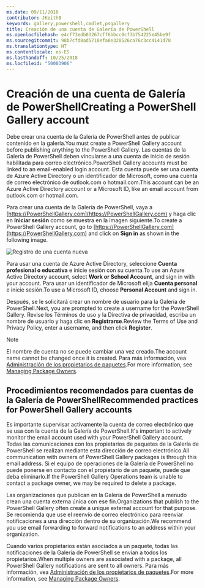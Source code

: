```yaml
---
ms.date: 09/11/2018
contributor: JKeithB
keywords: gallery,powershell,cmdlet,psgallery
title: Creación de una cuenta de Galería de PowerShell
ms.openlocfilehash: e4cf73edb03267cff6bbcc0cf3b754225e45be9f
ms.sourcegitcommit: 98b7cfd8ad5718efa8e320526ca76c3cc4141d78
ms.translationtype: HT
ms.contentlocale: es-ES
ms.lasthandoff: 10/25/2018
ms.locfileid: "50003906"
---
```

# <a name="creating-a-powershell-gallery-account"></a><span data-ttu-id="d98cc-103">Creación de una cuenta de Galería de PowerShell</span><span class="sxs-lookup"><span data-stu-id="d98cc-103">Creating a PowerShell Gallery account</span></span>

<span data-ttu-id="d98cc-104">Debe crear una cuenta de la Galería de PowerShell antes de publicar contenido en la galería.</span><span class="sxs-lookup"><span data-stu-id="d98cc-104">You must create a PowerShell Gallery account before publishing anything to the PowerShell Gallery.</span></span>
<span data-ttu-id="d98cc-105">Las cuentas de la Galería de PowerShell deben vincularse a una cuenta de inicio de sesión habilitada para correo electrónico.</span><span class="sxs-lookup"><span data-stu-id="d98cc-105">PowerShell Gallery accounts must be linked to an email-enabled login account.</span></span> <span data-ttu-id="d98cc-106">Esta cuenta puede ser una cuenta de Azure Active Directory o un identificador de Microsoft, como una cuenta de correo electrónico de outlook.com o hotmail.com.</span><span class="sxs-lookup"><span data-stu-id="d98cc-106">This account can be an Azure Active Directory account or a Microsoft ID, like an email account from outlook.com or hotmail.com.</span></span>

<span data-ttu-id="d98cc-107">Para crear una cuenta de la Galería de PowerShell, vaya a [https://PowerShellGallery.com](https://PowerShellGallery.com) y haga clic en **Iniciar sesión** como se muestra en la imagen siguiente.</span><span class="sxs-lookup"><span data-stu-id="d98cc-107">To create a PowerShell Gallery account, go to [https://PowerShellGallery.com](https://PowerShellGallery.com) and click on **Sign in** as shown in the following image.</span></span>

![Registro de una cuenta nueva](../../Images/CreateAccount-Register.png)

<span data-ttu-id="d98cc-109">Para usar una cuenta de Azure Active Directory, seleccione **Cuenta profesional o educativa** e inicie sesión con su cuenta.</span><span class="sxs-lookup"><span data-stu-id="d98cc-109">To use an Azure Active Directory account, select **Work or School Account**, and sign in with your account.</span></span> <span data-ttu-id="d98cc-110">Para usar un identificador de Microsoft elija **Cuenta personal** e inicie sesión.</span><span class="sxs-lookup"><span data-stu-id="d98cc-110">To use a Microsoft ID, choose **Personal Account** and sign in.</span></span>

<span data-ttu-id="d98cc-111">Después, se le solicitará crear un nombre de usuario para la Galería de PowerShell.</span><span class="sxs-lookup"><span data-stu-id="d98cc-111">Next, you are prompted to create a username for the PowerShell Gallery.</span></span> <span data-ttu-id="d98cc-112">Revise los Términos de uso y la Directiva de privacidad, escriba un nombre de usuario y haga clic en **Registrarse**.</span><span class="sxs-lookup"><span data-stu-id="d98cc-112">Review the Terms of Use and Privacy Policy, enter a username, and then click **Register**.</span></span>

> [!NOTE]
> <span data-ttu-id="d98cc-113">El nombre de cuenta no se puede cambiar una vez creado.</span><span class="sxs-lookup"><span data-stu-id="d98cc-113">The account name cannot be changed once it is created.</span></span> <span data-ttu-id="d98cc-114">Para más información, vea [Administración de los propietarios de paquetes](managing-package-owners.md).</span><span class="sxs-lookup"><span data-stu-id="d98cc-114">For more information, see [Managing Package Owners](managing-package-owners.md).</span></span>

## <a name="recommended-practices-for-powershell-gallery-accounts"></a><span data-ttu-id="d98cc-115">Procedimientos recomendados para cuentas de la Galería de PowerShell</span><span class="sxs-lookup"><span data-stu-id="d98cc-115">Recommended practices for PowerShell Gallery accounts</span></span>

<span data-ttu-id="d98cc-116">Es importante supervisar activamente la cuenta de correo electrónico que se usa con la cuenta de la Galería de PowerShell.</span><span class="sxs-lookup"><span data-stu-id="d98cc-116">It's important to actively monitor the email account used with your PowerShell Gallery account.</span></span> <span data-ttu-id="d98cc-117">Todas las comunicaciones con los propietarios de paquetes de la Galería de PowerShell se realizan mediante esta dirección de correo electrónico.</span><span class="sxs-lookup"><span data-stu-id="d98cc-117">All communication with owners of PowerShell Gallery packages is through this email address.</span></span> <span data-ttu-id="d98cc-118">Si el equipo de operaciones de la Galería de PowerShell no puede ponerse en contacto con el propietario de un paquete, puede que deba eliminarlo.</span><span class="sxs-lookup"><span data-stu-id="d98cc-118">If the PowerShell Gallery Operations team is unable to contact a package owner, we may be required to delete a package.</span></span>

<span data-ttu-id="d98cc-119">Las organizaciones que publican en la Galería de PowerShell a menudo crean una cuenta externa única con ese fin.</span><span class="sxs-lookup"><span data-stu-id="d98cc-119">Organizations that publish to the PowerShell Gallery often create a unique external account for that purpose.</span></span> <span data-ttu-id="d98cc-120">Se recomienda que use el reenvío de correo electrónico para reenviar notificaciones a una dirección dentro de su organización.</span><span class="sxs-lookup"><span data-stu-id="d98cc-120">We recommend you use email forwarding to forward notifications to an address within your organization.</span></span>

<span data-ttu-id="d98cc-121">Cuando varios propietarios están asociados a un paquete, todas las notificaciones de la Galería de PowerShell se envían a todos los propietarios.</span><span class="sxs-lookup"><span data-stu-id="d98cc-121">When multiple owners are associated with a package, all PowerShell Gallery notifications are sent to all owners.</span></span> <span data-ttu-id="d98cc-122">Para más información, vea [Administración de los propietarios de paquetes](managing-package-owners.md).</span><span class="sxs-lookup"><span data-stu-id="d98cc-122">For more information, see [Managing Package Owners](managing-package-owners.md).</span></span>
